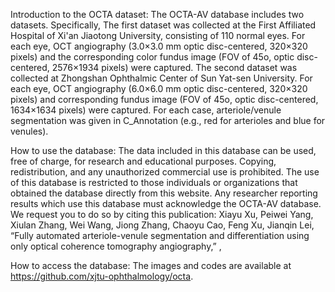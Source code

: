 Introduction to the OCTA dataset:
The OCTA-AV database includes two datasets. Specifically, The first dataset was collected at the First Affiliated Hospital of Xi'an Jiaotong University, consisting of 110 normal eyes. For each eye, OCT angiography (3.0×3.0 mm optic disc-centered, 320×320 pixels) and the corresponding color fundus image (FOV of 45o, optic disc-centered, 2576×1934 pixels) were captured. The second dataset was collected at Zhongshan Ophthalmic Center of Sun Yat-sen University. For each eye, OCT angiography (6.0×6.0 mm optic disc-centered, 320×320 pixels) and corresponding fundus image (FOV of 45o, optic disc-centered, 1634×1634 pixels) were captured. For each case, arteriole/venule segmentation was given in C_Annotation (e.g., red for arterioles and blue for venules).

How to use the database:
The data included in this database can be used, free of charge, for research and educational purposes. Copying, redistribution, and any unauthorized commercial use is prohibited. The use of this database is restricted to those individuals or organizations that obtained the database directly from this website. Any researcher reporting results which use this database must acknowledge the OCTA-AV database. We request you to do so by citing this publication:
Xiayu Xu, Peiwei Yang, Xiulan Zhang, Wei Wang, Jiong Zhang, Chaoyu Cao, Feng Xu, Jianqin Lei, “Fully automated arteriole-venule segmentation and differentiation using only optical coherence tomography angiography,” ,

How to access the database:
The images and codes are available at https://github.com/xjtu-ophthalmology/octa. 
